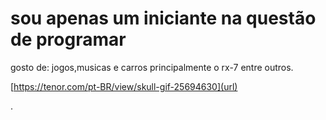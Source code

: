 # sou apenas um iniciante na questão de programar
gosto de: jogos,musicas e carros principalmente o rx-7 entre outros.

[https://tenor.com/pt-BR/view/skull-gif-25694630](url)





.
